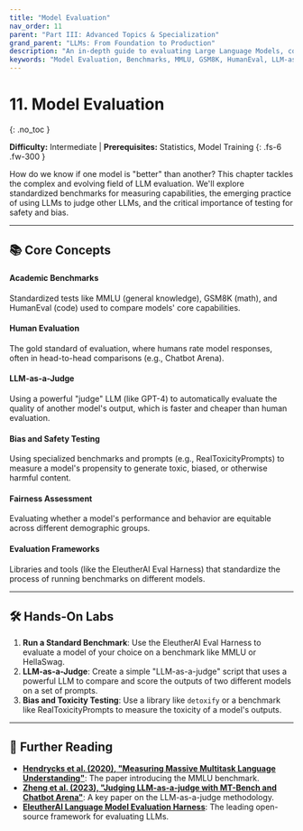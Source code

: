 ```yaml
---
title: "Model Evaluation"
nav_order: 11
parent: "Part III: Advanced Topics & Specialization"
grand_parent: "LLMs: From Foundation to Production"
description: "An in-depth guide to evaluating Large Language Models, covering academic benchmarks, LLM-as-a-judge methodologies, and crucial testing for bias, safety, and fairness."
keywords: "Model Evaluation, Benchmarks, MMLU, GSM8K, HumanEval, LLM-as-a-Judge, Bias Testing, Safety, Fairness"
---
```


# 11. Model Evaluation
{: .no_toc }

**Difficulty:** Intermediate | **Prerequisites:** Statistics, Model Training
{: .fs-6 .fw-300 }

How do we know if one model is "better" than another? This chapter tackles the complex and evolving field of LLM evaluation. We'll explore standardized benchmarks for measuring capabilities, the emerging practice of using LLMs to judge other LLMs, and the critical importance of testing for safety and bias.

---

## 📚 Core Concepts

<div class="concept-grid">
  <div class="concept-grid-item">
    <h4>Academic Benchmarks</h4>
    <p>Standardized tests like MMLU (general knowledge), GSM8K (math), and HumanEval (code) used to compare models' core capabilities.</p>
  </div>
  <div class="concept-grid-item">
    <h4>Human Evaluation</h4>
    <p>The gold standard of evaluation, where humans rate model responses, often in head-to-head comparisons (e.g., Chatbot Arena).</p>
  </div>
  <div class="concept-grid-item">
    <h4>LLM-as-a-Judge</h4>
    <p>Using a powerful "judge" LLM (like GPT-4) to automatically evaluate the quality of another model's output, which is faster and cheaper than human evaluation.</p>
  </div>
  <div class="concept-grid-item">
    <h4>Bias and Safety Testing</h4>
    <p>Using specialized benchmarks and prompts (e.g., RealToxicityPrompts) to measure a model's propensity to generate toxic, biased, or otherwise harmful content.</p>
  </div>
  <div class="concept-grid-item">
    <h4>Fairness Assessment</h4>
    <p>Evaluating whether a model's performance and behavior are equitable across different demographic groups.</p>
  </div>
  <div class="concept-grid-item">
    <h4>Evaluation Frameworks</h4>
    <p>Libraries and tools (like the EleutherAI Eval Harness) that standardize the process of running benchmarks on different models.</p>
  </div>
</div>

---

## 🛠️ Hands-On Labs

1.  **Run a Standard Benchmark**: Use the EleutherAI Eval Harness to evaluate a model of your choice on a benchmark like MMLU or HellaSwag.
2.  **LLM-as-a-Judge**: Create a simple "LLM-as-a-judge" script that uses a powerful LLM to compare and score the outputs of two different models on a set of prompts.
3.  **Bias and Toxicity Testing**: Use a library like `detoxify` or a benchmark like RealToxicityPrompts to measure the toxicity of a model's outputs.

---

## 🧠 Further Reading

- **[Hendrycks et al. (2020), "Measuring Massive Multitask Language Understanding"](https://arxiv.org/abs/2009.03300)**: The paper introducing the MMLU benchmark.
- **[Zheng et al. (2023), "Judging LLM-as-a-judge with MT-Bench and Chatbot Arena"](https://arxiv.org/abs/2306.05685)**: A key paper on the LLM-as-a-judge methodology.
- **[EleutherAI Language Model Evaluation Harness](https://github.com/EleutherAI/lm-evaluation-harness)**: The leading open-source framework for evaluating LLMs. 